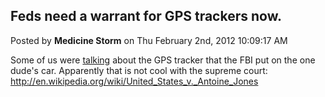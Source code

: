 ## Feds need a warrant for GPS trackers now.
Posted by **Medicine Storm** on Thu February 2nd, 2012 10:09:17 AM

Some of us were
[talking](https://www.phx2600.org/forum/viewtopic.php?f=13&t=1415&p=4717) about
the GPS tracker that the FBI put on the one dude's car. Apparently that is not
cool with the supreme court:
<http://en.wikipedia.org/wiki/United_States_v._Antoine_Jones>
